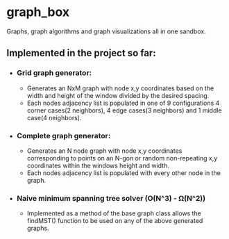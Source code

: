 # graph_box
Graphs, graph algorithms and graph visualizations all in one sandbox.

## Implemented in the project so far:
- ### Grid graph generator:
  - Generates an NxM graph with node x,y coordinates based on the width and height of the window divided by the desired spacing. 
  - Each nodes adjacency list is populated in one of 9 configurations 4 corner cases(2 neighbors), 4 edge cases(3 neighbors) and 1 middle case(4 neighbors).

- ### Complete graph generator:
  - Generates an N node graph with node x,y coordinates corresponding to points on an N-gon or random non-repeating x,y coordinates within the windows height and width.
  - Each nodes adjacency list is populated with every other node in the graph.
  
- ### Naive minimum spanning tree solver (O(N^3) - Ω(N^2))
  - Implemented as a method of the base graph class allows the findMST() function to be used on any of the above generated graphs.
